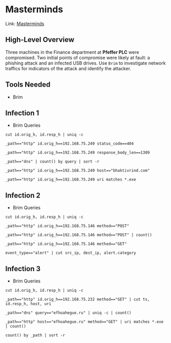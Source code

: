# Masterminds

Link: [Masterminds](https://tryhackme.com/room/mastermindsxlq)

## High-Level Overview

Three machines in the Finance department at **Pfeffer PLC** were compromised. Two initial points of compromise were likely at fault: a phishing attack and an infected USB drives. Use `Brim` to investigate network traffics for indicators of the attack and identify the attacker.

## Tools Needed

* Brim

## Infection 1

* Brim Queries

```
cut id.orig_h, id.resp_h | uniq -c

_path=="http" id.orig_h==192.168.75.249 status_code==404

_path=="http" id.orig_h==192.168.75.249 response_body_len==1309

_path=="dns" | count() by query | sort -r

_path=="http" id.orig_h==192.168.75.249 host=="bhaktivrind.com"

_path=="http" id.orig_h==192.168.75.249 uri matches *.exe
```

## Infection 2

* Brim Queries

```
cut id.orig_h, id.resp_h | uniq -c

_path=="http" id.orig_h==192.168.75.146 method=="POST"

_path=="http" id.orig_h==192.168.75.146 method=="POST" | count()

_path=="http" id.orig_h==192.168.75.146 method=="GET"

event_type=="alert" | cut src_ip, dest_ip, alert.category
```

## Infection 3

* Brim Queries

```
cut id.orig_h, id.resp_h | uniq -c

_path=="http" id.orig_h==192.168.75.232 method=="GET" | cut ts, id.resp_h, host, uri

_path=="dns" query=="efhoahegue.ru" | uniq -c | count()

_path=="http" host=="efhoahegue.ru" method=="GET" | uri matches *.exe | count()

count() by _path | sort -r
```